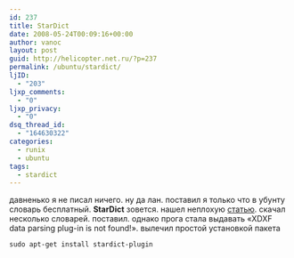 ```yaml
---
id: 237
title: StarDict
date: 2008-05-24T00:09:16+00:00
author: vanoc
layout: post
guid: http://helicopter.net.ru/?p=237
permalink: /ubuntu/stardict/
ljID:
  - "203"
ljxp_comments:
  - "0"
ljxp_privacy:
  - "0"
dsq_thread_id:
  - "164630322"
categories:
  - runix
  - ubuntu
tags:
  - stardict
---
```

давненько я не писал ничего. ну да лан. поставил я только что в убунту словарь бесплатный. **StarDict** зовется. нашел неплохую [статью](http://ubuntu.onego.ru/manual/stardict-slovar-lyuboj/). скачал несколько словарей. поставил. однако прога стала выдавать &#171;XDXF data parsing plug-in is not found!&#187;. вылечил простой установкой пакета
  
`sudo apt-get install stardict-plugin`